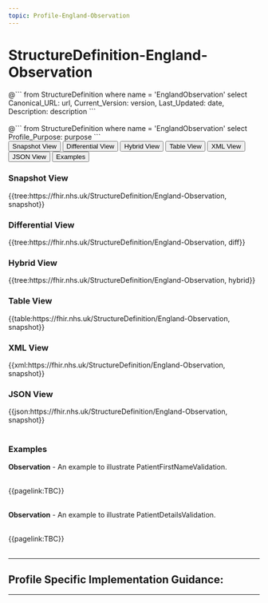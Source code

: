 ```yaml
---
topic: Profile-England-Observation
---
```


# StructureDefinition-England-Observation

<div id="transpose">
@```
from
	StructureDefinition
where
	name = 'EnglandObservation'
select
	Canonical_URL: url,
  Current_Version: version,
  Last_Updated: date,
	Description: description
```
</div>
<br>
@```
from
	StructureDefinition
where
	name = 'EnglandObservation'
select
	Profile_Purpose: purpose
```


<nocheck>
<div class="tab fhirTree">
 <button class="tablinks active" onclick="openTab(event, 'Snapshot View')">Snapshot View</button>
  <button class="tablinks" onclick="openTab(event, 'Differential View')">Differential View</button>
  <button class="tablinks" onclick="openTab(event, 'Hybrid View')">Hybrid View</button>
   <button class="tablinks" onclick="openTab(event, 'Table View')">Table View</button>
   <button class="tablinks" onclick="openTab(event, 'XML View')">XML View</button>
  <button class="tablinks" onclick="openTab(event, 'JSON View')">JSON View</button>
  <button class="tablinks" onclick="openTab(event, 'Examples')">Examples</button>
</div>

<div id="Snapshot View" class="tabcontent" style="display:block">
  <h3>Snapshot View</h3>
{{tree:https://fhir.nhs.uk/StructureDefinition/England-Observation, snapshot}}
</div>

<div id="Differential View" class="tabcontent">
  <h3>Differential View</h3>
{{tree:https://fhir.nhs.uk/StructureDefinition/England-Observation, diff}}
</div>

<div id="Hybrid View" class="tabcontent">
  <h3>Hybrid View</h3>
{{tree:https://fhir.nhs.uk/StructureDefinition/England-Observation, hybrid}}
</div>

<div id="Table View" class="tabcontent">
  <h3>Table View</h3>
{{table:https://fhir.nhs.uk/StructureDefinition/England-Observation, snapshot}}
</div>

<div id="XML View" class="tabcontent">
  <h3>XML View</h3>
{{xml:https://fhir.nhs.uk/StructureDefinition/England-Observation, snapshot}}
</div>

<div id="JSON View" class="tabcontent">
  <h3>JSON View</h3>
{{json:https://fhir.nhs.uk/StructureDefinition/England-Observation, snapshot}}
</div>

<div id="Examples" class="tabcontent">
<br>
  <h3>Examples</h3>
  <b>Observation</b> - An example to illustrate PatientFirstNameValidation.

<br>{{pagelink:TBC}}
<br><br>

<b>Observation</b> -  An example to illustrate PatientDetailsValidation.

<br>{{pagelink:TBC}}
<br><br>
</div>
</nocheck>

---

## Profile Specific Implementation Guidance: ##


---